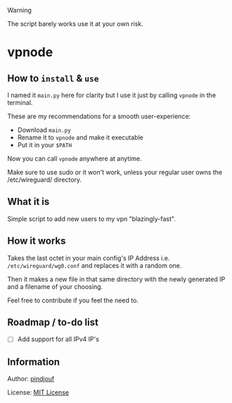 > [!WARNING]
> The script barely works use it at your own risk.

# vpnode

## How to `install` & `use`

I named it `main.py` here for clarity but I use it just by calling `vpnode` in the terminal.

These are my recommendations for a smooth user-experience:

- Download `main.py`
- Rename it to `vpnode` and make it executable
- Put it in your `$PATH`

Now you can call `vpnode` anywhere at anytime.

Make sure to use sudo or it won't work, unless your regular user owns the /etc/wireguard/ directory.

## What it is

Simple script to add new users to my vpn "blazingly-fast".

## How it works

Takes the last octet in your main config's IP Address i.e. `/etc/wireguard/wg0.conf` and replaces it with a random one.

Then it makes a new file in that same directory with the newly generated IP and a filename of your choosing.

Feel free to contribute if you feel the need to.

## Roadmap / to-do list

- [ ] Add support for all IPv4 IP's

## Information

Author: [pindjouf](https://github.com/pindjouf)

License: [MIT License](https://opensource.org/license/MIT)
